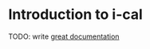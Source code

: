 # Introduction to i-cal

TODO: write [great documentation](http://jacobian.org/writing/great-documentation/what-to-write/)
